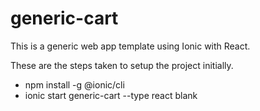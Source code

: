 # generic-cart

This is a generic web app template using Ionic with React.

These are the steps taken to setup the project initially.

- npm install -g @ionic/cli
- ionic start generic-cart --type react blank
